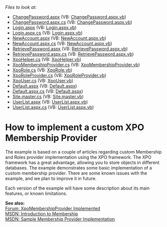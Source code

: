 <!-- default file list -->
*Files to look at*:

* [ChangePassword.aspx](./CS/WebSite/Account/ChangePassword.aspx) (VB: [ChangePassword.aspx.vb](./VB/WebSite/Account/ChangePassword.aspx.vb))
* [ChangePassword.aspx.cs](./CS/WebSite/Account/ChangePassword.aspx.cs) (VB: [ChangePassword.aspx.vb](./VB/WebSite/Account/ChangePassword.aspx.vb))
* [Login.aspx](./CS/WebSite/Account/Login.aspx) (VB: [Login.aspx.vb](./VB/WebSite/Account/Login.aspx.vb))
* [Login.aspx.cs](./CS/WebSite/Account/Login.aspx.cs) (VB: [Login.aspx.vb](./VB/WebSite/Account/Login.aspx.vb))
* [NewAccount.aspx](./CS/WebSite/Account/NewAccount.aspx) (VB: [NewAccount.aspx.vb](./VB/WebSite/Account/NewAccount.aspx.vb))
* [NewAccount.aspx.cs](./CS/WebSite/Account/NewAccount.aspx.cs) (VB: [NewAccount.aspx.vb](./VB/WebSite/Account/NewAccount.aspx.vb))
* [RetrievePassword.aspx](./CS/WebSite/Account/RetrievePassword.aspx) (VB: [RetrievePassword.aspx.vb](./VB/WebSite/Account/RetrievePassword.aspx.vb))
* [RetrievePassword.aspx.cs](./CS/WebSite/Account/RetrievePassword.aspx.cs) (VB: [RetrievePassword.aspx.vb](./VB/WebSite/Account/RetrievePassword.aspx.vb))
* [XpoHelper.cs](./CS/WebSite/App_Code/XpoHelper.cs) (VB: [XpoHelper.vb](./VB/WebSite/App_Code/XpoHelper.vb))
* [XpoMembershipProvider.cs](./CS/WebSite/App_Code/XpoMembershipProvider.cs) (VB: [XpoMembershipProvider.vb](./VB/WebSite/App_Code/XpoMembershipProvider.vb))
* [XpoRole.cs](./CS/WebSite/App_Code/XpoRole.cs) (VB: [XpoRole.vb](./VB/WebSite/App_Code/XpoRole.vb))
* [XpoRoleProvider.cs](./CS/WebSite/App_Code/XpoRoleProvider.cs) (VB: [XpoRoleProvider.vb](./VB/WebSite/App_Code/XpoRoleProvider.vb))
* [XpoUser.cs](./CS/WebSite/App_Code/XpoUser.cs) (VB: [XpoUser.vb](./VB/WebSite/App_Code/XpoUser.vb))
* [Default.aspx](./CS/WebSite/Default.aspx) (VB: [Default.aspx](./VB/WebSite/Default.aspx))
* [Default.aspx.cs](./CS/WebSite/Default.aspx.cs) (VB: [Default.aspx](./VB/WebSite/Default.aspx))
* [Site.master.cs](./CS/WebSite/Site.master.cs) (VB: [Site.master.vb](./VB/WebSite/Site.master.vb))
* [UserList.aspx](./CS/WebSite/UserList.aspx) (VB: [UserList.aspx.vb](./VB/WebSite/UserList.aspx.vb))
* [UserList.aspx.cs](./CS/WebSite/UserList.aspx.cs) (VB: [UserList.aspx.vb](./VB/WebSite/UserList.aspx.vb))
<!-- default file list end -->
# How to implement a custom XPO Membership Provider


<p>The example is based on a couple of articles regarding custom Membership and Roles provider implementation using the XPO framework. The XPO framework has a great advantage, allowing you to store objects in different databases. The example demonstrates some basic implementation of a custom membership provider. There are some known issues with the example, and we plan to improve it in future.</p><p>Each version of the example will have some description about its main features, or known limitations.</p><p><strong>See also:</strong><br />
<a href="http://community.devexpress.com/forums/p/87983/310475.aspx"><u>Forum: XpoMembershipProvider Implemented</u></a><br />
<a href="http://msdn.microsoft.com/en-us/library/yh26yfzy.aspx"><u>MSDN: Introduction to Membership</u></a><br />
<a href="http://msdn.microsoft.com/en-us/library/44w5aswa.aspx"><u>MSDN: Sample Membership Provider Implementation</u></a></p>

<br/>


